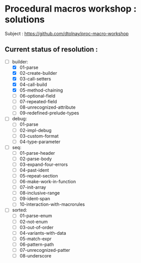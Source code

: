 # Procedural macros workshop : solutions

Subject : https://github.com/dtolnay/proc-macro-workshop

## Current status of resolution : 

- [ ] builder: 
  - [x] 01-parse
  - [x] 02-create-builder
  - [x] 03-call-setters
  - [x] 04-call-build
  - [x] 05-method-chaining
  - [ ] 06-optional-field
  - [ ] 07-repeated-field
  - [ ] 08-unrecognized-attribute
  - [ ] 09-redefined-prelude-types

- [ ] debug: 
  - [ ] 01-parse
  - [ ] 02-impl-debug
  - [ ] 03-custom-format
  - [ ] 04-type-parameter

- [ ] seq:
  - [ ] 01-parse-header
  - [ ] 02-parse-body
  - [ ] 03-expand-four-errors
  - [ ] 04-past-ident
  - [ ] 05-repeat-section
  - [ ] 06-make-work-in-function
  - [ ] 07-init-array
  - [ ] 08-inclusive-range
  - [ ] 09-ident-span
  - [ ] 10-interaction-with-macrorules

- [ ] sorted:
  - [ ] 01-parse-enum
  - [ ] 02-not-enum
  - [ ] 03-out-of-order
  - [ ] 04-variants-with-data
  - [ ] 05-match-expr
  - [ ] 06-pattern-path
  - [ ] 07-unrecognized-patter
  - [ ] 08-underscore
